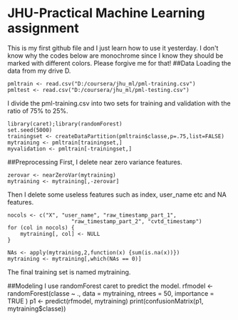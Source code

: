 # JHU-Practical Machine Learning assignment
This is my first github file and I just learn how to use it yesterday. I don't know why the codes below are monochrome since I know they should be marked with different colors.
Please forgive me for that!
##Data
Loading the data from my drive D.
```
pmltrain <- read.csv("D:/coursera/jhu_ml/pml-training.csv")
pmltest <- read.csv("D:/coursera/jhu_ml/pml-testing.csv")
```
I divide the pml-training.csv into two sets for training and validation with the ratio of 75% to 25%.
```
library(caret);library(randomForest)
set.seed(5000)
trainingset <- createDataPartition(pmltrain$classe,p=.75,list=FALSE)
mytraining <- pmltrain[trainingset,]
myvalidation <- pmltrain[-trainingset,]
```

##Preprocessing
First, I delete near zero variance features.
```
zerovar <- nearZeroVar(mytraining) 
mytraining <- mytraining[,-zerovar]
```
Then I delete some useless features such as index, user_name etc and NA features.
```
nocols <- c("X", "user_name", "raw_timestamp_part_1",
                    "raw_timestamp_part_2", "cvtd_timestamp")
for (col in nocols) {
    mytraining[, col] <- NULL
}

NAs <- apply(mytraining,2,function(x) {sum(is.na(x))})
mytraining <- mytraining[,which(NAs == 0)]
```
The final training set is named mytraining.

##Modeling
I use randomForest caret to predict the model.
rfmodel <- randomForest(classe ~ ., data = mytraining, ntrees = 50, importance = TRUE )
p1 <- predict(rfmodel, mytraining)
print(confusionMatrix(p1, mytraining$classe))


